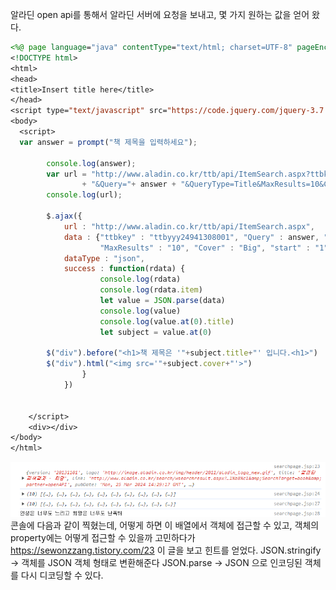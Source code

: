알라딘 open api를 통해서 알라딘 서버에 요청을 보내고, 몇 가지 원하는 값을 얻어 왔다.

``` JSP
<%@ page language="java" contentType="text/html; charset=UTF-8" pageEncoding="UTF-8"%>
<!DOCTYPE html>
<html>
<head>
<title>Insert title here</title>
</head>
<script type="text/javascript" src="https://code.jquery.com/jquery-3.7.1.js"></script>
<body>
  <script>
  var answer = prompt("책 제목을 입력하세요");
		
		console.log(answer);
		var url = "http://www.aladin.co.kr/ttb/api/ItemSearch.aspx?ttbkey=ttbyyy24941308001"
				+ "&Query="+ answer + "&QueryType=Title&MaxResults=10&Cover=Big&start=1&SearchTarget=Book&output=JS&Version=20131101";
		console.log(url);
		
		$.ajax({
			url : "http://www.aladin.co.kr/ttb/api/ItemSearch.aspx",
			data : {"ttbkey" : "ttbyyy24941308001", "Query" : answer, "QueryType" : "Title",
				    "MaxResults" : "10", "Cover" : "Big", "start" : "1", "SearchTarget" : "Book", "output" : "JS", "Version" : "20131101"},
			dataType : "json",
			success : function(rdata) {
					console.log(rdata)
					console.log(rdata.item)
					let value = JSON.parse(data)
					console.log(value)
					console.log(value.at(0).title)
					let subject = value.at(0)
					
		$("div").before("<h1>책 제목은 '"+subject.title+"' 입니다.<h1>")
		$("div").html("<img src='"+subject.cover+"'>")
				}
			})
		

	</script>
	<div></div>
</body>
</html>

```
![](../image/Pasted%20image%2020240325233244.png)
콘솔에 다음과 같이 찍혔는데, 어떻게 하면 이 배열에서 객체에 접근할 수 있고, 객체의 property에는 어떻게 접근할 수 있을까 고민하다가
https://sewonzzang.tistory.com/23 이 글을 보고 힌트를 얻었다.
JSON.stringify -> 객체를 JSON 객체 형태로 변환해준다
JSON.parse -> JSON 으로 인코딩된 객체를 다시 디코딩할 수 있다.
